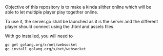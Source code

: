 Objective of this repository is to make a kinda slither online which will be able to 
let multiple player play together online.

To use it, the server.go shall be launched as it is the server and the different
 player should connect using the .html and assets files. 
 
With go installed, you will need to
```
go get golang.org/x/net/websocket
go install golang.org/x/net/websocket
```
